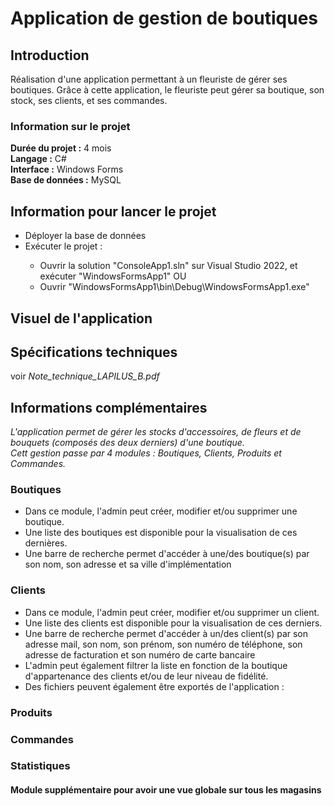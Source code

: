 # Application de gestion de boutiques
## Introduction
Réalisation d'une application permettant à un fleuriste de gérer ses boutiques.
Grâce à cette application, le fleuriste peut gérer sa boutique, son stock, ses clients, et ses commandes.

### Information sur le projet

**Durée du projet :** 4 mois<br>
**Langage :** C#<br>
**Interface :** Windows Forms<br>
**Base de données :** MySQL<br>

## Information pour lancer le projet
<ul>
  <li>Déployer la base de données</li>
  <li>Exécuter le projet :</li>
  <ul>
    <li>Ouvrir la solution "ConsoleApp1.sln" sur Visual Studio 2022, et exécuter "WindowsFormsApp1" OU</li>
    <li>Ouvrir "WindowsFormsApp1\bin\Debug\WindowsFormsApp1.exe"</li>
  </ul>
</ul>

## Visuel de l'application

## Spécifications techniques
voir *Note_technique_LAPILUS_B.pdf*

## Informations complémentaires
*L'application permet de gérer  les stocks d'accessoires, de fleurs et de bouquets (composés des deux derniers) d'une boutique.<br>
Cett gestion passe par 4 modules : Boutiques, Clients, Produits et Commandes.*

### Boutiques
<ul>
  <li>Dans ce module, l'admin peut créer, modifier et/ou supprimer une boutique.</li>
  <li>Une liste des boutiques est disponible pour la visualisation de ces dernières.</li>
  <li>Une barre de recherche permet d'accéder à une/des boutique(s) par son nom, son adresse et sa ville d'implémentation</li>
</ul>

### Clients
<ul>
  <li>Dans ce module, l'admin peut créer, modifier et/ou supprimer un client.</li>
  <li>Une liste des clients est disponible pour la visualisation de ces derniers.</li>
  <li>Une barre de recherche permet d'accéder à un/des client(s) par son adresse mail, son nom, son prénom, son numéro de téléphone, son adresse de facturation et son numéro de carte bancaire</li>
  <li>L'admin peut également filtrer la liste en fonction de la boutique d'appartenance des clients et/ou de leur niveau de fidélité.</li>
  <li>Des fichiers peuvent également être exportés de l'application : </li>
</ul>

### Produits


### Commandes


### Statistiques
#### Module supplémentaire pour avoir une vue globale sur tous les magasins
